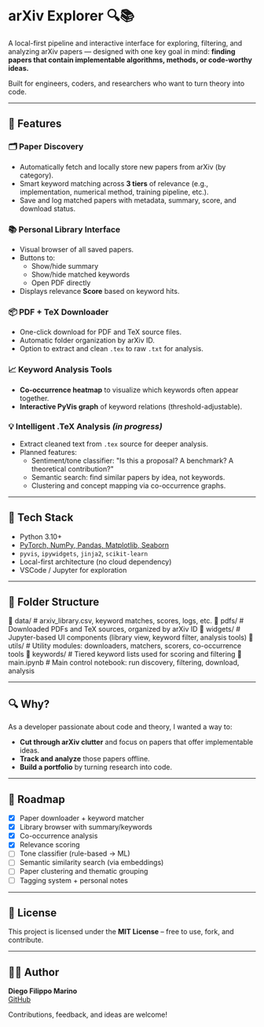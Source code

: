 # arXiv Explorer 🔍📚

A local-first pipeline and interactive interface for exploring, filtering, and analyzing arXiv papers — designed with one key goal in mind: **finding papers that contain implementable algorithms, methods, or code-worthy ideas.**

Built for engineers, coders, and researchers who want to turn theory into code.

---

## 🚀 Features

### 🗂️ Paper Discovery
- Automatically fetch and locally store new papers from arXiv (by category).
- Smart keyword matching across **3 tiers** of relevance (e.g., implementation, numerical method, training pipeline, etc.).
- Save and log matched papers with metadata, summary, score, and download status.

### 📚 Personal Library Interface
- Visual browser of all saved papers.
- Buttons to:
  - Show/hide summary
  - Show/hide matched keywords
  - Open PDF directly
- Displays relevance **Score** based on keyword hits.

### 📦 PDF + TeX Downloader
- One-click download for PDF and TeX source files.
- Automatic folder organization by arXiv ID.
- Option to extract and clean `.tex` to raw `.txt` for analysis.

### 📈 Keyword Analysis Tools
- **Co-occurrence heatmap** to visualize which keywords often appear together.
- **Interactive PyVis graph** of keyword relations (threshold-adjustable).

### 💡 Intelligent .TeX Analysis *(in progress)*
- Extract cleaned text from `.tex` source for deeper analysis.
- Planned features:
  - Sentiment/tone classifier: "Is this a proposal? A benchmark? A theoretical contribution?"
  - Semantic search: find similar papers by idea, not keywords.
  - Clustering and concept mapping via co-occurrence graphs.

---

## 🔧 Tech Stack

- Python 3.10+
- [PyTorch, NumPy, Pandas, Matplotlib, Seaborn](https://www.python.org/)
- `pyvis`, `ipywidgets`, `jinja2`, `scikit-learn`
- Local-first architecture (no cloud dependency)
- VSCode / Jupyter for exploration

---

## 📂 Folder Structure

📁 data/           # arxiv_library.csv, keyword matches, scores, logs, etc.
📁 pdfs/           # Downloaded PDFs and TeX sources, organized by arXiv ID
📁 widgets/        # Jupyter-based UI components (library view, keyword filter, analysis tools)
📁 utils/          # Utility modules: downloaders, matchers, scorers, co-occurrence tools
📁 keywords/       # Tiered keyword lists used for scoring and filtering
📄 main.ipynb      # Main control notebook: run discovery, filtering, download, analysis


---

## 🔍 Why?

As a developer passionate about code and theory, I wanted a way to:

- **Cut through arXiv clutter** and focus on papers that offer implementable ideas.
- **Track and analyze** those papers offline.
- **Build a portfolio** by turning research into code.

---

## 📌 Roadmap

- [x] Paper downloader + keyword matcher
- [x] Library browser with summary/keywords
- [x] Co-occurrence analysis
- [x] Relevance scoring
- [ ] Tone classifier (rule-based → ML)
- [ ] Semantic similarity search (via embeddings)
- [ ] Paper clustering and thematic grouping
- [ ] Tagging system + personal notes

---

## 📄 License

This project is licensed under the **MIT License** – free to use, fork, and contribute.

---

## 🙋‍♂️ Author

**Diego Filippo Marino**  
[GitHub](https://github.com/DiegoFilippoMarino)

Contributions, feedback, and ideas are welcome!
